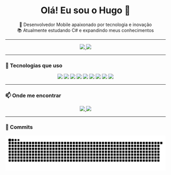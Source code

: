 <h1 align="center">Olá! Eu sou o Hugo 👋</h1>

<p align="center">
  🚀 Desenvolvedor Mobile apaixonado por tecnologia e inovação<br>
  📚 Atualmente estudando C# e expandindo meus conhecimentos<br>
</p>

---

<div align="center">
  <a href="https://github.com/hugh514">
    <img height="180em" src="https://github-readme-stats.vercel.app/api?username=hugh514&show_icons=true&theme=dracula&include_all_commits=true&count_private=true" />
    <img height="180em" src="https://github-readme-stats.vercel.app/api/top-langs/?username=hugh514&layout=compact&langs_count=7&theme=dracula" />
  </a>
</div>

---

### 🧠 Tecnologias que uso

<p align="center">
  <img src="https://img.shields.io/badge/Flutter-02569B?style=for-the-badge&logo=flutter&logoColor=white"/>
  <img src="https://img.shields.io/badge/Dart-0175C2?style=for-the-badge&logo=dart&logoColor=white"/>
  <img src="https://img.shields.io/badge/Python-3776AB?style=for-the-badge&logo=python&logoColor=white"/>
  <img src="https://img.shields.io/badge/C%23-239120?style=for-the-badge&logo=dotnet&logoColor=white"/>
  <img src="https://img.shields.io/badge/HTML5-E34F26?style=for-the-badge&logo=html5&logoColor=white"/>
  <img src="https://img.shields.io/badge/CSS3-1572B6?style=for-the-badge&logo=css3&logoColor=white"/>
  <img src="https://img.shields.io/badge/JavaScript-F7DF1E?style=for-the-badge&logo=javascript&logoColor=black"/>
  <img src="https://img.shields.io/badge/Git-F05032?style=for-the-badge&logo=git&logoColor=white"/>
  <img src="https://img.shields.io/badge/SQL-4479A1?style=for-the-badge&logo=postgresql&logoColor=white"/>
</p>

---

### 📫 Onde me encontrar

<p align="center">
  <a href="https://github.com/hugh514" target="_blank">
    <img src="https://img.shields.io/badge/GitHub-100000?style=for-the-badge&logo=github&logoColor=white"/>
  </a>
  <a href="https://www.instagram.com/hugh_514" target="_blank">
    <img src="https://img.shields.io/badge/Instagram-E4405F?style=for-the-badge&logo=instagram&logoColor=white"/>
  </a>
</p>

---

### 🐍 Commits

<p align="center">
  <picture>
  <source media="(prefers-color-scheme: dark)" srcset="https://raw.githubusercontent.com/hugh514/hugh514/output/github-contribution-grid-snake.svg" />
  <source media="(prefers-color-scheme: light)" srcset="https://raw.githubusercontent.com/hugh514/hugh514/output/github-contribution-grid-snake.svg" />
  <img alt="Snake animation" src="https://raw.githubusercontent.com/hugh514/hugh514/output/github-contribution-grid-snake.svg" />
</picture>
</p>
